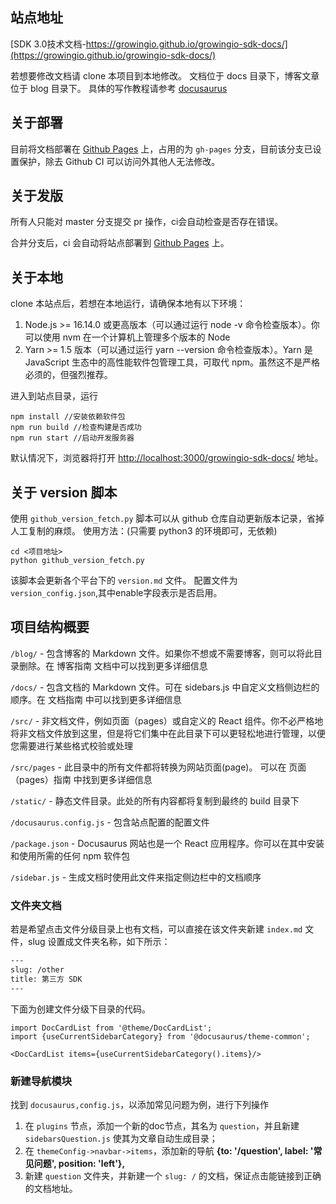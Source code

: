 
## 站点地址

[SDK 3.0技术文档-https://growingio.github.io/growingio-sdk-docs/](https://growingio.github.io/growingio-sdk-docs/)

若想要修改文档请 clone 本项目到本地修改。 文档位于 docs 目录下，博客文章位于 blog 目录下。
具体的写作教程请参考 [docusaurus](https://www.docusaurus.cn/docs/)

## 关于部署

目前将文档部署在 [Github Pages](https://growingio.github.io/growingio-sdk-docs/) 上，占用的为 `gh-pages` 分支，目前该分支已设置保护，除去 Github CI 可以访问外其他人无法修改。

## 关于发版

所有人只能对 master 分支提交 pr 操作，ci会自动检查是否存在错误。

合并分支后，ci 会自动将站点部署到 [Github Pages](https://growingio.github.io/growingio-sdk-docs/) 上。

## 关于本地

clone 本站点后，若想在本地运行，请确保本地有以下环境：

1. Node.js >= 16.14.0 或更高版本（可以通过运行 node -v 命令检查版本）。你可以使用 nvm 在一个计算机上管理多个版本的 Node
2. Yarn >= 1.5 版本（可以通过运行 yarn --version 命令检查版本）。Yarn 是 JavaScript 生态中的高性能软件包管理工具，可取代 npm。虽然这不是严格必须的，但强烈推荐。

进入到站点目录，运行

```nodejs
npm install //安装依赖软件包
npm run build //检查构建是否成功
npm run start //启动开发服务器
```

默认情况下，浏览器将打开 <http://localhost:3000/growingio-sdk-docs/> 地址。

## 关于 version 脚本

使用 `github_version_fetch.py` 脚本可以从 github 仓库自动更新版本记录，省掉人工复制的麻烦。
使用方法：(只需要 python3 的环境即可，无依赖)

```shell
cd <项目地址>
python github_version_fetch.py
```

该脚本会更新各个平台下的 `version.md` 文件。
配置文件为 `version_config.json`,其中enable字段表示是否启用。

## 项目结构概要

`/blog/` - 包含博客的 Markdown 文件。如果你不想或不需要博客，则可以将此目录删除。在 博客指南 文档中可以找到更多详细信息

`/docs/` - 包含文档的 Markdown 文件。可在 sidebars.js 中自定义文档侧边栏的顺序。在 文档指南 中可以找到更多详细信息

`/src/` - 非文档文件，例如页面（pages）或自定义的 React 组件。你不必严格地将非文档文件放到这里，但是将它们集中在此目录下可以更轻松地进行管理，以便您需要进行某些格式校验或处理

`/src/pages` - 此目录中的所有文件都将转换为网站页面(page)。 可以在 页面（pages）指南 中找到更多详细信息

`/static/` - 静态文件目录。此处的所有内容都将复制到最终的 build 目录下

`/docusaurus.config.js` - 包含站点配置的配置文件

`/package.json` - Docusaurus 网站也是一个 React 应用程序。你可以在其中安装和使用所需的任何 npm 软件包

`/sidebar.js` - 生成文档时使用此文件来指定侧边栏中的文档顺序

### 文件夹文档

若是希望点击文件分级目录上也有文档，可以直接在该文件夹新建 `index.md` 文件，slug 设置成文件夹名称，如下所示：

```txt
---
slug: /other
title: 第三方 SDK
---

```

下面为创建文件分级下目录的代码。

```mdx-code-block
import DocCardList from '@theme/DocCardList';
import {useCurrentSidebarCategory} from '@docusaurus/theme-common';

<DocCardList items={useCurrentSidebarCategory().items}/>
```

### 新建导航模块

找到 `docusaurus,config.js`，以添加常见问题为例，进行下列操作

1. 在 `plugins` 节点，添加一个新的doc节点，其名为 `question`，并且新建 `sidebarsQuestion.js` 使其为文章自动生成目录；
2. 在 `themeConfig->navbar->items`，添加新的导航 **{to: '/question', label: '常见问题', position: 'left'},**
3. 新建 `question` 文件夹，并新建一个 `slug: /` 的文档，保证点击能链接到正确的文档地址。
